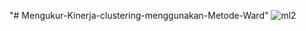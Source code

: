 "# Mengukur-Kinerja-clustering-menggunakan-Metode-Ward" 
![ml2](https://github.com/AquilaPR/Scraping-VisualisationIMDB/assets/169737529/70c53cf7-4d3e-4d7a-82ac-b8aac48c0879)


 
 
